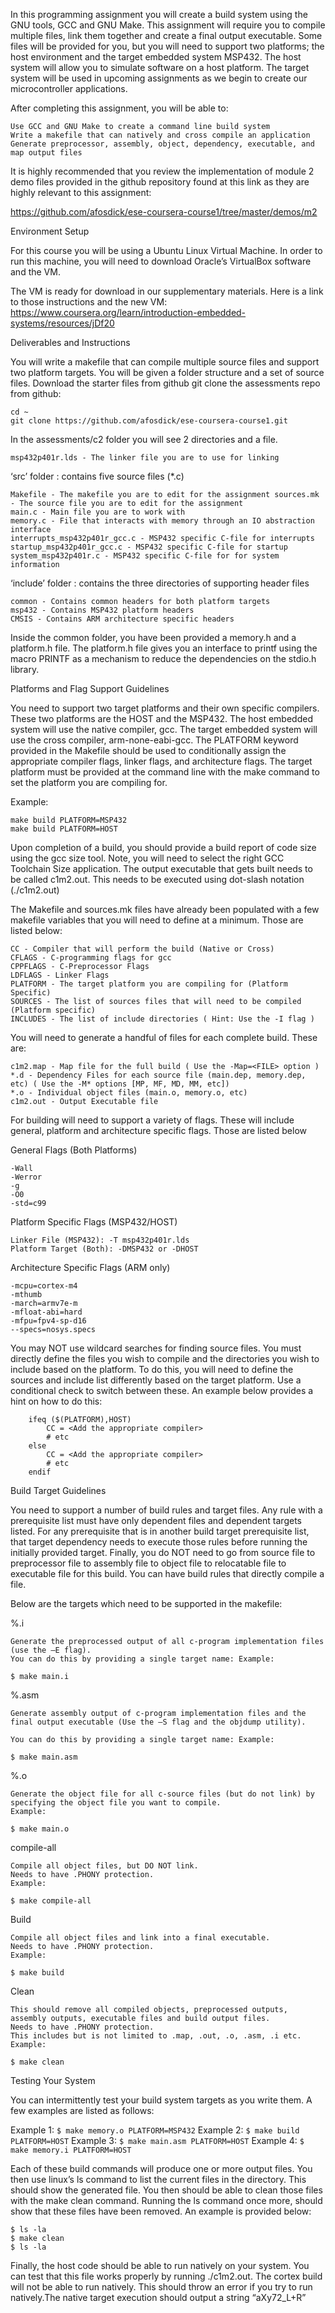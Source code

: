 In this programming assignment you will create a build system using the GNU tools, GCC and GNU Make. This assignment will require you to compile multiple files, link them together and create a final output executable. Some files will be provided for you, but you will need to support two platforms; the host environment and the target embedded system MSP432. The host system will allow you to simulate software on a host platform. The target system will be used in upcoming assignments as we begin to create our microcontroller applications.

After completing this assignment, you will be able to:

    Use GCC and GNU Make to create a command line build system
    Write a makefile that can natively and cross compile an application
    Generate preprocessor, assembly, object, dependency, executable, and map output files

It is highly recommended that you review the implementation of module 2 demo files provided in the github repository found at this link as they are highly relevant to this assignment:

https://github.com/afosdick/ese-coursera-course1/tree/master/demos/m2

Environment Setup

For this course you will be using a Ubuntu Linux Virtual Machine. In order to run this machine, you will need to download Oracle’s VirtualBox software and the VM.

The VM is ready for download in our supplementary materials. Here is a link to those instructions and the new VM: https://www.coursera.org/learn/introduction-embedded-systems/resources/jDf20

Deliverables and Instructions

You will write a makefile that can compile multiple source files and support two platform targets. You will be given a folder structure and a set of source files. Download the starter files from github git clone the assessments repo from github:

```
cd ~
git clone https://github.com/afosdick/ese-coursera-course1.git
```

In the assessments/c2 folder you will see 2 directories and a file.

    msp432p401r.lds - The linker file you are to use for linking

‘src’ folder : contains five source files (*.c)

    Makefile - The makefile you are to edit for the assignment sources.mk - The source file you are to edit for the assignment
    main.c - Main file you are to work with
    memory.c - File that interacts with memory through an IO abstraction interface
    interrupts_msp432p401r_gcc.c - MSP432 specific C-file for interrupts
    startup_msp432p401r_gcc.c - MSP432 specific C-file for startup
    system_msp432p401r.c - MSP432 specific C-file for for system information

‘include’ folder : contains the three directories of supporting header files

    common - Contains common headers for both platform targets
    msp432 - Contains MSP432 platform headers
    CMSIS - Contains ARM architecture specific headers

Inside the common folder, you have been provided a memory.h and a platform.h file. The platform.h file gives you an interface to printf using the macro PRINTF as a mechanism to reduce the dependencies on the stdio.h library.

Platforms and Flag Support Guidelines

You need to support two target platforms and their own specific compilers. These two platforms are the HOST and the MSP432. The host embedded system will use the native compiler, gcc. The target embedded system will use the cross compiler, arm-none-eabi-gcc. The PLATFORM keyword provided in the Makefile should be used to conditionally assign the appropriate compiler flags, linker flags, and architecture flags. The target platform must be provided at the command line with the make command to set the platform you are compiling for.

Example:

```
make build PLATFORM=MSP432
make build PLATFORM=HOST
```

Upon completion of a build, you should provide a build report of code size using the gcc size tool. Note, you will need to select the right GCC Toolchain Size application. The output executable that gets built needs to be called c1m2.out. This needs to be executed using dot-slash notation (./c1m2.out)

The Makefile and sources.mk files have already been populated with a few makefile variables that you will need to define at a minimum. Those are listed below:

    CC - Compiler that will perform the build (Native or Cross)
    CFLAGS - C-programming flags for gcc
    CPPFLAGS - C-Preprocessor Flags
    LDFLAGS - Linker Flags
    PLATFORM - The target platform you are compiling for (Platform Specific)
    SOURCES - The list of sources files that will need to be compiled (Platform specific)
    INCLUDES - The list of include directories ( Hint: Use the -I flag )

You will need to generate a handful of files for each complete build. These are:

    c1m2.map - Map file for the full build ( Use the -Map=<FILE> option )
    *.d - Dependency Files for each source file (main.dep, memory.dep, etc) ( Use the -M* options [MP, MF, MD, MM, etc])
    *.o - Individual object files (main.o, memory.o, etc)
    c1m2.out - Output Executable file

For building will need to support a variety of flags. These will include general, platform and architecture specific flags. Those are listed below

General Flags (Both Platforms)

    -Wall
    -Werror
    -g
    -O0
    -std=c99

Platform Specific Flags (MSP432/HOST)

    Linker File (MSP432): -T msp432p401r.lds
    Platform Target (Both): -DMSP432 or -DHOST

Architecture Specific Flags (ARM only)

    -mcpu=cortex-m4
    -mthumb
    -march=armv7e-m
    -mfloat-abi=hard
    -mfpu=fpv4-sp-d16
    --specs=nosys.specs

You may NOT use wildcard searches for finding source files. You must directly define the files you wish to compile and the directories you wish to include based on the platform. To do this, you will need to define the sources and include list differently based on the target platform. Use a conditional check to switch between these. An example below provides a hint on how to do this:

```
	ifeq ($(PLATFORM),HOST)
		CC = <Add the appropriate compiler>
		# etc
	else
		CC = <Add the appropriate compiler>
		# etc
	endif
```

Build Target Guidelines

You need to support a number of build rules and target files. Any rule with a prerequisite list must have only dependent files and dependent targets listed. For any prerequisite that is in another build target prerequisite list, that target dependency needs to execute those rules before running the initially provided target. Finally, you do NOT need to go from source file to preprocessor file to assembly file to object file to relocatable file to executable file for this build. You can have build rules that directly compile a file.

Below are the targets which need to be supported in the makefile:

%.i

    Generate the preprocessed output of all c-program implementation files (use the –E flag).
    You can do this by providing a single target name: Example:

```
$ make main.i
```

%.asm

    Generate assembly output of c-program implementation files and the final output executable (Use the –S flag and the objdump utility).

    You can do this by providing a single target name: Example:

```
$ make main.asm
```

%.o

    Generate the object file for all c-source files (but do not link) by specifying the object file you want to compile.
    Example:

```
$ make main.o
```


compile-all

    Compile all object files, but DO NOT link.
    Needs to have .PHONY protection.
    Example:

```
$ make compile-all
```

Build

    Compile all object files and link into a final executable.
    Needs to have .PHONY protection.
    Example:

```
$ make build
```


Clean

    This should remove all compiled objects, preprocessed outputs, assembly outputs, executable files and build output files.
    Needs to have .PHONY protection.
    This includes but is not limited to .map, .out, .o, .asm, .i etc. Example:

```
$ make clean
```


Testing Your System

You can intermittently test your build system targets as you write them. A few examples are listed as follows:

Example 1: `$ make memory.o PLATFORM=MSP432`
Example 2: `$ make build PLATFORM=HOST`
Example 3: `$ make main.asm PLATFORM=HOST`
Example 4: `$ make memory.i PLATFORM=HOST`

Each of these build commands will produce one or more output files. You then use linux’s ls command to list the current files in the directory. This should show the generated file. You then should be able to clean those files with the make clean command. Running the ls command once more, should show that these files have been removed. An example is provided below:

```
$ ls -la
$ make clean
$ ls -la
```

Finally, the host code should be able to run natively on your system. You can test that this file works properly by running ./c1m2.out. The cortex build will not be able to run natively. This should throw an error if you try to run natively.The native target execution should output a string “aXy72_L+R” 


